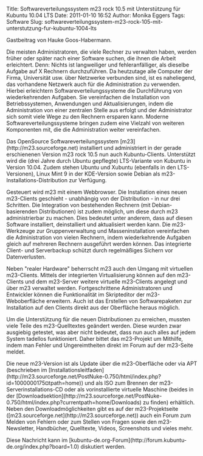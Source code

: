 Title: Softwareverteilungssystem m23 rock 10.5 mit Unterstützung für Kubuntu 10.04 LTS
Date: 2011-01-10 16:52
Author: Monika Eggers
Tags: Software
Slug: softwareverteilungssystem-m23-rock-105-mit-unterstutzung-fur-kubuntu-1004-lts

Gastbeitrag von Hauke Goos-Habermann.

</p>
<!-- <a class="FlattrButton" style="display:none;" rev="flattr;button:compact;" href="http://www.kubuntu-de.org/nachrichten/software/2052-softwareverteilungssystem-m23-rock-10-5-mit-unterstuetzung-fuer-kubuntu-10"></a> --><!-- <a class="FlattrButton" style="display:none;" rev="flattr;button:compact;" href="http://www.kubuntu-de.org/nachrichten/software/2052-softwareverteilungssystem-m23-rock-10-5-mit-unterstuetzung-fuer-kubuntu-10"></a> -->

Die meisten Administratoren, die viele Rechner zu verwalten haben,
werden früher oder später nach einer Software suchen, die ihnen die
Arbeit erleichtert. Denn: Nichts ist langweiliger und fehleranfälliger,
als dieselbe Aufgabe auf X Rechnern durchzuführen. Da heutzutage alle
Computer der Firma, Universität usw. über Netzwerke verbunden sind, ist
es naheliegend, das vorhandene Netzwerk auch für die Administration zu
verwenden. Hierbei erleichtern Softwareverteilungssysteme die
Durchführung von wiederkehrenden Aufgaben. Sie vereinfachen die
Installation von Betriebssystemen, Anwendungen und Aktualisierungen,
indem die Administration von einer zentralen Stelle aus erfolgt und der
Administrator sich somit viele Wege zu den Rechnern ersparen kann.
Moderne Softwareverteilungssysteme bringen zudem eine Vielzahl von
weiteren Komponenten mit, die die Administration weiter vereinfachen.

</p>
Das OpenSource Softwareverteilungssystem
[m23](http://m23.sourceforge.net) installiert und administriert in der
gerade erschienenen Version m23 rock 10.5 nun auch Kubuntu-Clients.
Unterstützt wird die (drei Jahre durch Ubuntu gepflegte) LTS-Variante
von Kubuntu in Version 10.04. Zudem stehen Ubuntu und Xubuntu (ebenfalls
in den LTS-Versionen), Linux Mint 9 in der KDE-Version sowie Debian als
m23-Installations-Distribution zur Verfügung.

</p>
<!--break--><!--break-->

Gesteuert wird m23 mit einem Webbrowser. Die Installation eines neuen
m23-Clients geschieht - unabhängig von der Distribution - in nur drei
Schritten. Die Integration von bestehenden Rechnern (mit
Debian-basierenden Distributionen) ist zudem möglich, um diese durch m23
administrierbar zu machen. Dies bedeutet unter anderem, dass auf diesen
Software installiert, deinstalliert und aktualisiert werden kann. Die
m23-Werkzeuge zur Gruppenverwaltung und Masseninstallation vereinfachen
die Administration von vielen Rechnern, indem wiederkehrende Aufgaben
gleich auf mehreren Rechnern ausgeführt werden können. Das integrierte
Client- und Serverbackup schützt durch regelmäßiges Sichern vor
Datenverlusten.

</p>
Neben "realer Hardware" beherrscht m23 auch den Umgang mit virtuellen
m23-Clients. Mittels der integrierten Virtualisierung können auf den
m23-Clients und dem m23-Server weitere virtuelle m23-Clients angelegt
und über m23 verwaltet werden. Fortgeschrittene Administratoren und
Entwickler können die Funktionalität im Skripteditor der
m23-Weboberfläche erweitern. Auch ist das Erstellen von Softwarepaketen
zur Installation auf den Clients direkt aus der Oberfläche heraus
möglich.

</p>
Um die Unterstützung für die neuen Distributionen zu erreichen, mussten
viele Teile des m23-Quelltextes geändert werden. Diese wurden zwar
ausgiebig getestet, was aber nicht bedeutet, dass nun auch alles auf
jedem System tadellos funktioniert. Daher bittet das m23-Projekt um
Mithilfe, indem man Fehler und Ungereimtheiten direkt im Forum auf der
m23-Seite meldet.

</p>
Die neue m23-Version ist als Update über die m23-Oberfläche oder via APT
(beschrieben im
[Installationsleitfaden](http://m23.sourceforge.net/PostNuke-0.750/html/index.php?id=1000000175&currentpath=home))
und als ISO zum Brennen der m23-Serverinstallations-CD oder als
vorinstallierte virtuelle Maschine (beides in der
[Downloadsektion](http://m23.sourceforge.net/PostNuke-0.750/html/index.php?currentpath=home/Downloads)
zu finden) erhältlich. Neben den Downloadmöglichkeiten gibt es auf der
m23-Projektseite ([m23.sourceforge.net](http://m23.sourceforge.net))
auch ein Forum zum Melden von Fehlern oder zum Stellen von Fragen sowie
den m23-Newsletter, Handbücher, Quelltexte, Videos, Screenshots und
vieles mehr.

</p>
Diese Nachricht kann im
[kubuntu-de.org-Forum](http://forum.kubuntu-de.org/index.php?board=1.0)
diskutiert werden.

</p>

